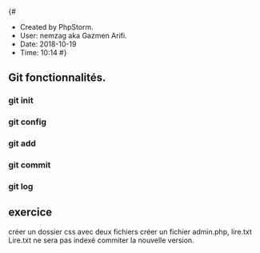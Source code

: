 {#
 * Created by PhpStorm.
 * User: nemzag aka Gazmen Arifi.
 * Date: 2018-10-19
 * Time: 10:14
#}
 
## Git fonctionnalités.

### git init
### git config 
### git add
### git commit
### git log

## exercice
créer un dossier css avec deux fichiers
créer un fichier admin.php, lire.txt
Lire.txt ne sera pas indexé commiter la nouvelle version.
